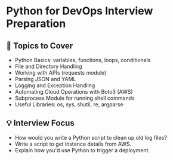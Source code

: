 # Python for DevOps Interview Preparation

## 📌 Topics to Cover

- Python Basics: variables, functions, loops, conditionals
- File and Directory Handling
- Working with APIs (requests module)
- Parsing JSON and YAML
- Logging and Exception Handling
- Automating Cloud Operations with Boto3 (AWS)
- Subprocess Module for running shell commands
- Useful Libraries: os, sys, shutil, re, argparse

## 💡 Interview Focus

- How would you write a Python script to clean up old log files?
- Write a script to get instance details from AWS.
- Explain how you'd use Python to trigger a deployment.
